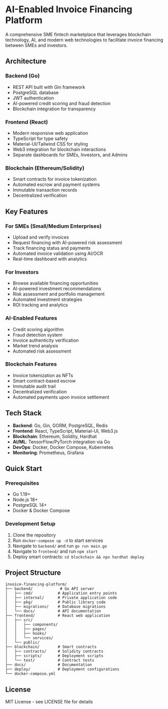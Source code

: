 # AI-Enabled Invoice Financing Platform

A comprehensive SME fintech marketplace that leverages blockchain technology, AI, and modern web technologies to facilitate invoice financing between SMEs and investors.

## Architecture

### Backend (Go)
- REST API built with Gin framework
- PostgreSQL database
- JWT authentication
- AI-powered credit scoring and fraud detection
- Blockchain integration for transparency

### Frontend (React)
- Modern responsive web application
- TypeScript for type safety
- Material-UI/Tailwind CSS for styling
- Web3 integration for blockchain interactions
- Separate dashboards for SMEs, Investors, and Admins

### Blockchain (Ethereum/Solidity)
- Smart contracts for invoice tokenization
- Automated escrow and payment systems
- Immutable transaction records
- Decentralized verification

## Key Features

### For SMEs (Small/Medium Enterprises)
- Upload and verify invoices
- Request financing with AI-powered risk assessment
- Track financing status and payments
- Automated invoice validation using AI/OCR
- Real-time dashboard with analytics

### For Investors
- Browse available financing opportunities
- AI-powered investment recommendations
- Risk assessment and portfolio management
- Automated investment strategies
- ROI tracking and analytics

### AI-Enabled Features
- Credit scoring algorithm
- Fraud detection system
- Invoice authenticity verification
- Market trend analysis
- Automated risk assessment

### Blockchain Features
- Invoice tokenization as NFTs
- Smart contract-based escrow
- Immutable audit trail
- Decentralized verification
- Automated payments upon invoice settlement

## Tech Stack

- **Backend**: Go, Gin, GORM, PostgreSQL, Redis
- **Frontend**: React, TypeScript, Material-UI, Web3.js
- **Blockchain**: Ethereum, Solidity, Hardhat
- **AI/ML**: TensorFlow/PyTorch integration via Go
- **DevOps**: Docker, Docker Compose, Kubernetes
- **Monitoring**: Prometheus, Grafana

## Quick Start

### Prerequisites
- Go 1.19+
- Node.js 18+
- PostgreSQL 14+
- Docker & Docker Compose

### Development Setup
1. Clone the repository
2. Run `docker-compose up -d` to start services
3. Navigate to `backend/` and run `go run main.go`
4. Navigate to `frontend/` and run `npm start`
5. Deploy smart contracts: `cd blockchain && npx hardhat deploy`

## Project Structure

```
invoice-financing-platform/
├── backend/            # Go API server
│   ├── cmd/           # Application entry points
│   ├── internal/      # Private application code
│   ├── pkg/           # Public library code
│   ├── migrations/    # Database migrations
│   └── docs/          # API documentation
├── frontend/          # React web application
│   ├── src/
│   │   ├── components/
│   │   ├── pages/
│   │   ├── hooks/
│   │   └── services/
│   └── public/
├── blockchain/        # Smart contracts
│   ├── contracts/     # Solidity contracts
│   ├── scripts/       # Deployment scripts
│   └── test/          # Contract tests
├── docs/              # Documentation
├── deploy/            # Deployment configurations
└── docker-compose.yml
```

## License
MIT License - see LICENSE file for details
